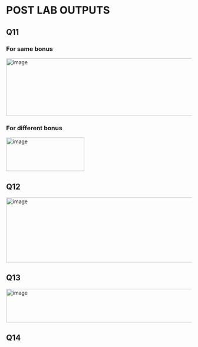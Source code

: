 # POST LAB OUTPUTS

## Q11

### For same bonus
<img width="848" height="156" alt="image" src="https://github.com/user-attachments/assets/6114c5ed-b4b5-4be7-bc49-ddf5d6e45a34" />

### For different bonus
<img width="212" height="91" alt="image" src="https://github.com/user-attachments/assets/25734ca3-8b20-4f44-a3a5-1b0ae17a4015" />

## Q12
<img width="849" height="176" alt="image" src="https://github.com/user-attachments/assets/dd184de5-e562-43a8-afb3-3444103546e2" />

## Q13
<img width="896" height="91" alt="image" src="https://github.com/user-attachments/assets/07ceeabb-8cea-47f7-9997-dcb210aaf62f" />

## Q14
